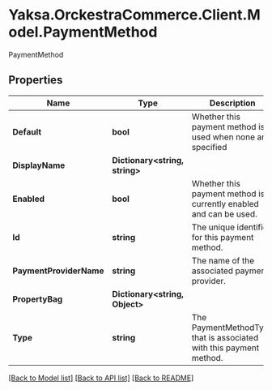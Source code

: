 # Yaksa.OrckestraCommerce.Client.Model.PaymentMethod
PaymentMethod

## Properties

Name | Type | Description | Notes
------------ | ------------- | ------------- | -------------
**Default** | **bool** | Whether this payment method is used when none are specified | [optional] 
**DisplayName** | **Dictionary&lt;string, string&gt;** |  | [optional] 
**Enabled** | **bool** | Whether this payment method is currently enabled and can be used. | [optional] 
**Id** | **string** | The unique identifier for this payment method. | [optional] 
**PaymentProviderName** | **string** | The name of the associated payment provider. | [optional] 
**PropertyBag** | **Dictionary&lt;string, Object&gt;** |  | [optional] 
**Type** | **string** | The PaymentMethodType that is associated with this payment method. | [optional] 

[[Back to Model list]](../README.md#documentation-for-models) [[Back to API list]](../README.md#documentation-for-api-endpoints) [[Back to README]](../README.md)


